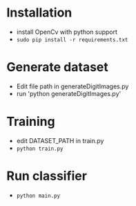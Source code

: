 # Installation

* install OpenCv with python support
* `sudo pip install -r requirements.txt`

# Generate dataset
* Edit file path in generateDigitImages.py
* run 'python generateDigitImages.py'

# Training
* edit DATASET_PATH in train.py
* `python train.py`

# Run classifier
* `python main.py`

